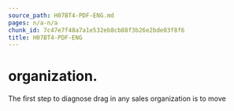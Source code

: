 ```yaml
---
source_path: H07BT4-PDF-ENG.md
pages: n/a-n/a
chunk_id: 7c47e7f48a7a1e532eb8cb88f3b26e2bde03f8f6
title: H07BT4-PDF-ENG
---
```

# organization.

The ﬁrst step to diagnose drag in any sales organization is to move
